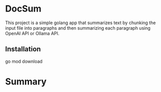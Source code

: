 # DocSum

This project is a simple golang app that summarizes text by chunking the input file into paragraphs and then summarizing each paragraph using OpenAI API or Ollama API.

## Installation
go mod download

# Summary